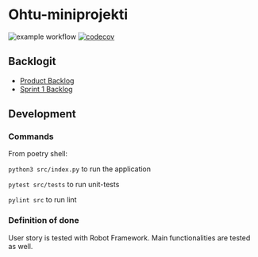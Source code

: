 # Ohtu-miniprojekti
![example workflow](https://github.com/sainigma/ohtu-miniprojekti/workflows/CI/badge.svg)
[![codecov](https://codecov.io/gh/sainigma/ohtu-miniprojekti/branch/main/graph/badge.svg?token=MP92ZQ4DNH)](https://codecov.io/gh/sainigma/ohtu-miniprojekti)

## Backlogit
- [Product Backlog](https://docs.google.com/spreadsheets/d/1UTAB7X3for7kcB7_GlngaTnpXSxTQixwS3AyCQtQa9s/edit#gid=1)
- [Sprint 1 Backlog](https://docs.google.com/spreadsheets/d/1UTAB7X3for7kcB7_GlngaTnpXSxTQixwS3AyCQtQa9s/edit#gid=0)

## Development

### Commands

From poetry shell:

`python3 src/index.py` to run the application

`pytest src/tests` to run unit-tests

`pylint src` to run lint

### Definition of done

User story is tested with Robot Framework. Main functionalities are tested as well.
